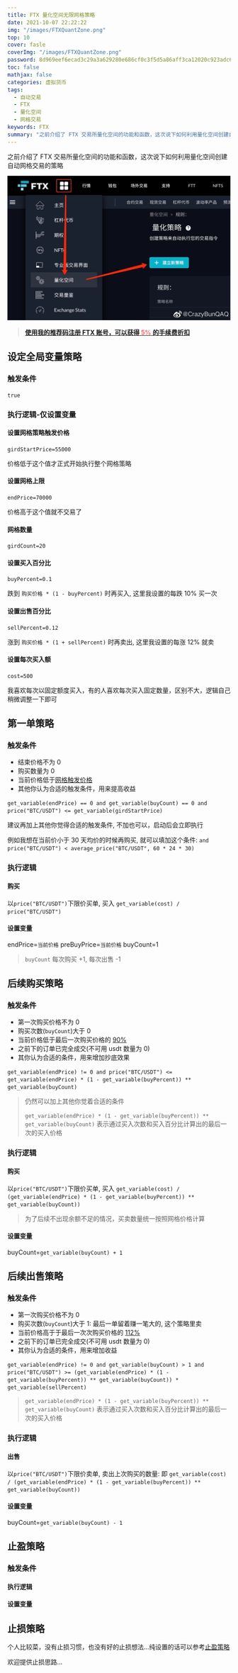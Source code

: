 ```yaml
---
title: FTX 量化空间无限网格策略
date: 2021-10-07 22:22:22
img: "/images/FTXQuantZone.png"
top: 10
cover: fasle
coverImg: "/images/FTXQuantZone.png"
password: 8d969eef6ecad3c29a3a629280e686cf0c3f5d5a86aff3ca12020c923adc6c92
toc: false
mathjax: false
categories: 虚拟货币
tags:
  - 自动交易
  - FTX
  - 量化空间
  - 网格交易
keywords: FTX
summary: "之前介绍了 FTX 交易所量化空间的功能和函数，这次说下如何利用量化空间创建自动网格交易的策略"
---
```


之前介绍了 FTX 交易所量化空间的功能和函数，这次说下如何利用量化空间创建自动网格交易的策略

![创建策略](/images/FTXCreateStrategy.jpg)

> [**使用我的推荐码注册 FTX 账号，可以获得 <font color="#FF6666">5%</font> 的手续费折扣**](https://ftx.com/#a=38135782)

<!--more-->

## 设定全局变量策略

### 触发条件

`true`

### 执行逻辑-仅设置变量

#### 设置网格策略触发价格

`girdStartPrice=55000`

价格低于这个值才正式开始执行整个网格策略

#### 设置网格上限

`endPrice=70000`

价格高于这个值就不交易了

#### 网格数量

`girdCount=20`

#### 设置买入百分比

`buyPercent=0.1`

跌到 `购买价格 * (1 - buyPercent)` 时再买入, 这里我设置的每跌 10% 买一次

#### 设置出售百分比

`sellPercent=0.12`

涨到 `购买价格 * (1 + sellPercent)` 时再卖出, 这里我设置的每涨 12% 就卖

#### 设置每次买入额

`cost=500`

我喜欢每次以固定额度买入，有的人喜欢每次买入固定数量，区别不大，逻辑自己稍微调整一下即可

## 第一单策略

### 触发条件

- 结束价格不为 0
- 购买数量为 0
- 当前价格低于[网格触发价格](#设置网格策略触发价格)
- 其他你认为合适的触发条件，用来提高收益

`get_variable(endPrice) == 0 and get_variable(buyCount) == 0 and price("BTC/USDT") <= get_variable(girdStartPrice)`

建议再加上其他你觉得合适的触发条件, 不加也可以，启动后会立即执行

例如我想在当前价小于 30 天均价的时候再购买, 就可以填加这个条件: `and price("BTC/USDT") < average_price("BTC/USDT", 60 * 24 * 30)`

### 执行逻辑

#### 购买

以`price("BTC/USDT")`下限价买单, 买入 `get_variable(cost) / price("BTC/USDT")`

#### 设置变量

endPrice=`当前价格`
preBuyPrice=`当前价格`
buyCount=1

> `buyCount` 每次购买 +1, 每次出售 -1

## 后续购买策略

### 触发条件

- 第一次购买价格不为 0
- 购买次数(`buyCount`)大于 0
- 当前价格低于最后一次购买价格的 [90%](#设置买入百分比)
- 之前下的订单已完全成交(不可用 usdt 数量为 0)
- 其你认为合适的条件，用来增加抄底效果

`get_variable(endPrice) != 0 and price("BTC/USDT") <= get_variable(endPrice) * (1 - get_variable(buyPercent)) ** get_variable(buyCount)`

<!-- 挂单已成交: 不可用 usdt == 0 -->

> 仍然可以加上其他你觉着合适的条件
> 
> `get_variable(endPrice) * (1 - get_variable(buyPercent)) ** get_variable(buyCount)` 表示通过买入次数和买入百分比计算出的最后一次的买入价格

### 执行逻辑

#### 购买

以`price("BTC/USDT")`下限价买单, 买入 `get_variable(cost) / (get_variable(endPrice) * (1 - get_variable(buyPercent)) ** get_variable(buyCount))`

> 为了后续不出现余额不足的情况，买卖数量统一按照网格价格计算

#### 设置变量

buyCount=`get_variable(buyCount) + 1`

## 后续出售策略

### 触发条件

- 第一次购买价格不为 0
- 购买次数(`buyCount`)大于 1: 最后一单留着赚一笔大的, 这个策略里卖
- 当前价格高于于最后一次次购买价格的 [112%](#设置出售百分比)
- 之前下的订单已完全成交(不可用 usdt 数量为 0)
- 其你认为合适的条件，用来增加收益

`get_variable(endPrice) != 0 and get_variable(buyCount) > 1 and price("BTC/USDT") >= (get_variable(endPrice) * (1 - get_variable(buyPercent)) ** get_variable(buyCount)) * get_variable(sellPercent)`

<!-- 挂单已成交: 不可用 usdt == 0 -->

> `get_variable(endPrice) * (1 - get_variable(buyPercent)) ** get_variable(buyCount)` 表示通过买入次数和买入百分比计算出的最后一次的买入价格

### 执行逻辑

#### 出售

以`price("BTC/USDT")`下限价卖单, 卖出上次购买的数量: 即 `get_variable(cost) / (get_variable(endPrice) * (1 - get_variable(buyPercent)) ** get_variable(buyCount))`

#### 设置变量

buyCount=`get_variable(buyCount) - 1`

## 止盈策略

### 触发条件

#### 执行逻辑

#### 设置变量

## 止损策略

个人比较菜，没有止损习惯，也没有好的止损想法...纯设置的话可以参考[止盈策略](#止盈策略)

欢迎提供止损思路...